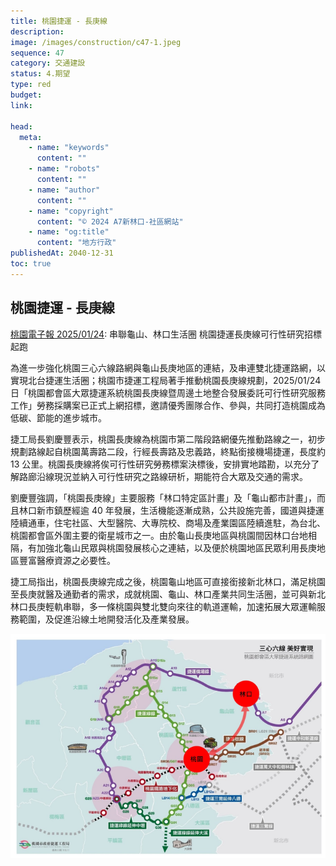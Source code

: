 ```yaml
---
title: 桃園捷運 - 長庚線
description:
image: /images/construction/c47-1.jpeg
sequence: 47
category: 交通建設
status: 4.期望
type: red
budget:
link:

head:
  meta:
    - name: "keywords"
      content: ""
    - name: "robots"
      content: ""
    - name: "author"
      content: ""
    - name: "copyright"
      content: "© 2024 A7新林口-社區網站"
    - name: "og:title"
      content: "地方行政"
publishedAt: 2040-12-31
toc: true
---
```


## 桃園捷運 - 長庚線

<a href="https://tyenews.com/2025/01/796265/?fbclid=IwY2xjawIADnxleHRuA2FlbQIxMAABHRGka8zXbhnT5atokVNREHStYL2n31A2dTWQi2R4Gh_hMUxVEt8inmXBXw_aem_SMCdf70B8pciw0zi8at5fQ">桃園電子報 2025/01/24</a>:
串聯龜山、林口生活圈 桃園捷運長庚線可行性研究招標起跑

為進一步強化桃園三心六線路網與龜山長庚地區的連結，及串連雙北捷運路網，以實現北台捷運生活圈；桃園市捷運工程局著手推動桃園長庚線規劃，2025/01/24 日「桃園都會區大眾捷運系統桃園長庚線暨周邊土地整合發展委託可行性研究服務工作」勞務採購案已正式上網招標，邀請優秀團隊合作、參與，共同打造桃園成為低碳、節能的進步城市。

捷工局長劉慶豐表示，桃園長庚線為桃園市第二階段路網優先推動路線之一，初步規劃路線起自桃園萬壽路二段，行經長壽路及忠義路，終點銜接機場捷運，長度約 13 公里。桃園長庚線將俟可行性研究勞務標案決標後，安排實地踏勘，以充分了解路廊沿線現況並納入可行性研究之路線研析，期能符合大眾及交通的需求。

劉慶豐強調，「桃園長庚線」主要服務「林口特定區計畫」及「龜山都市計畫」，而且林口新市鎮歷經逾 40 年發展，生活機能逐漸成熟，公共設施完善，國道與捷運陸續通車，住宅社區、大型醫院、大專院校、商場及產業園區陸續進駐，為台北、桃園都會區外圍主要的衛星城市之一。由於龜山長庚地區與桃園間因林口台地相隔，有加強北龜山民眾與桃園發展核心之連結，以及便於桃園地區民眾利用長庚地區豐富醫療資源之必要性。

捷工局指出，桃園長庚線完成之後，桃園龜山地區可直接銜接新北林口，滿足桃園至長庚就醫及通勤者的需求，成就桃園、龜山、林口產業共同生活圈，並可與新北林口長庚輕軌串聯，多一條桃園與雙北雙向來往的軌道運輸，加速拓展大眾運輸服務範圍，及促進沿線土地開發活化及產業發展。

![c47-1.jpeg](/images/construction/c47-1.jpeg)
